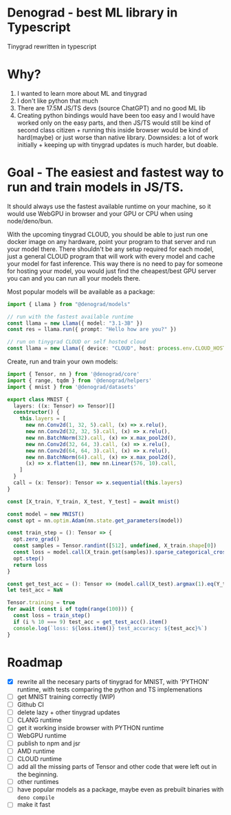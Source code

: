 # Denograd - best ML library in Typescript

Tinygrad rewritten in typescript

# Why?
1. I wanted to learn more about ML and tinygrad
2. I don't like python that much
3. There are 17.5M JS/TS devs (source ChatGPT) and no good ML lib
4. Creating python bindings would have been too easy and I would have worked only on the easy parts, and then JS/TS would still be kind of second class citizen + running this inside browser would be kind of hard(maybe) or just worse than native library. Downsides: a lot of work initially + keeping up with tinygrad updates is much harder, but doable.

# Goal - The easiest and fastest way to run and train models in JS/TS.

It should always use the fastest available runtime on your machine, so it would use WebGPU in browser and your GPU or CPU when using node/deno/bun. 

With the upcoming tinygrad CLOUD, you should be able to just run one docker image on any hardware, point your program to that server and run your model there. There shouldn't be any setup required for each model, just a general CLOUD program that will work with every model and cache your model for fast inference. This way there is no need to pay for someone for hosting your model, you would just find the cheapest/best GPU server you can and you can run all your models there.

Most popular models will be available as a package: 
```ts
import { Llama } from "@denograd/models"

// run with the fastest available runtime
const llama = new Llama({ model: "3.1-3B" })
const res = llama.run({ prompt: "Hello how are you?" })

// run on tinygrad CLOUD or self hosted cloud
const llama = new Llama({ device: "CLOUD", host: process.env.CLOUD_HOST })
```

Create, run and train your own models:
```ts
import { Tensor, nn } from '@denograd/core'
import { range, tqdm } from '@denograd/helpers'
import { mnist } from '@denograd/datasets'

export class MNIST {
  layers: ((x: Tensor) => Tensor)[]
  constructor() {
    this.layers = [
      new nn.Conv2d(1, 32, 5).call, (x) => x.relu(),
      new nn.Conv2d(32, 32, 5).call, (x) => x.relu(),
      new nn.BatchNorm(32).call, (x) => x.max_pool2d(),
      new nn.Conv2d(32, 64, 3).call, (x) => x.relu(),
      new nn.Conv2d(64, 64, 3).call, (x) => x.relu(),
      new nn.BatchNorm(64).call, (x) => x.max_pool2d(),
      (x) => x.flatten(1), new nn.Linear(576, 10).call,
    ]
  }
  call = (x: Tensor): Tensor => x.sequential(this.layers)
}

const [X_train, Y_train, X_test, Y_test] = await mnist()

const model = new MNIST()
const opt = nn.optim.Adam(nn.state.get_parameters(model))

const train_step = (): Tensor => {
  opt.zero_grad()
  const samples = Tensor.randint([512], undefined, X_train.shape[0])
  const loss = model.call(X_train.get(samples)).sparse_categorical_crossentropy(Y_train.get(samples)).backward()
  opt.step()
  return loss
}

const get_test_acc = (): Tensor => (model.call(X_test).argmax(1).eq(Y_test)).mean().mul(100)
let test_acc = NaN

Tensor.training = true
for await (const i of tqdm(range(100))) {
  const loss = train_step()
  if (i % 10 === 9) test_acc = get_test_acc().item()
  console.log(`loss: ${loss.item()} test_accuracy: ${test_acc}%`)
}
```

# Roadmap
- [x] rewrite all the necesary parts of tinygrad for MNIST, with 'PYTHON' runtime, with tests comparing the python and TS implemenations
- [ ] get MNIST training correctly (WIP)
- [ ] Github CI
- [ ] delete lazy + other tinygrad updates
- [ ] CLANG runtime
- [ ] get it working inside browser with PYTHON runtime
- [ ] WebGPU runtime
- [ ] publish to npm and jsr
- [ ] AMD runtime 
- [ ] CLOUD runtime
- [ ] add all the missing parts of Tensor and other code that were left out in the beginning.
- [ ] other runtimes 
- [ ] have popular models as a package, maybe even as prebuilt binaries with `deno compile`
- [ ] make it fast